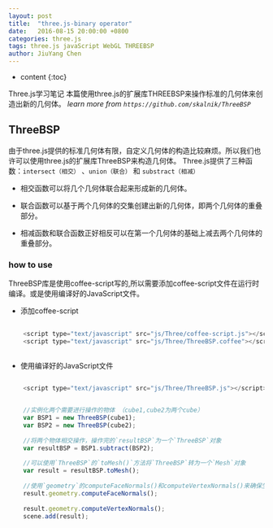 ```yaml
---
layout: post
title:  "three.js-binary operator"
date:   2016-08-15 20:00:00 +0800
categories: three.js
tags: three.js javaScript WebGL THREEBSP
author: JiuYang Chen
---
```


* content
{:toc}

Three.js学习笔记 本篇使用three.js的扩展库THREEBSP来操作标准的几何体来创造出新的几何体。
*learn more from `https://github.com/skalnik/ThreeBSP`*



## ThreeBSP

由于three.js提供的标准几何体有限，自定义几何体的构造比较麻烦。所以我们也许可以使用three.js的扩展库ThreeBSP来构造几何体。
Three.js提供了三种函数：`intersect（相交）` 、`union（联合）` 和 `substract（相减）`


* 相交函数可以将几个几何体联合起来形成新的几何体。

* 联合函数可以基于两个几何体的交集创建出新的几何体，即两个几何体的重叠部分。

* 相减函数和联合函数正好相反可以在第一个几何体的基础上减去两个几何体的重叠部分。

### how to use

ThreeBSP库是使用coffee-script写的,所以需要添加coffee-script文件在运行时编译。或是使用编译好的JavaScript文件。

* 添加coffee-script

```js
 
    <script type="text/javascript" src="js/Three/coffee-script.js"></script>  
    <script type="text/javascript" src="js/Three/ThreeBSP.coffee"></script>  
    
```

* 使用编译好的JavaScript文件

```js

	<script type="text/javascript" src="js/Three/ThreeBSP.js"></script>
		
```

```js
    //实例化两个需要进行操作的物体 （cube1,cube2为两个cube）
    var BSP1 = new ThreeBSP(cube1);
    var BSP2 = new ThreeBSP(cube2);
    
    //将两个物体相交操作，操作完的`resultBSP`为一个`ThreeBSP`对象
    var resultBSP = BSP1.subtract(BSP2);
    
    //可以使用`ThreeBSP`的`toMesh()`方法将`ThreeBSP`转为一个`Mesh`对象
    var result = resultBSP.toMesh();
    
    //使用`geometry`的computeFaceNormals()和computeVertexNormals()来确保生成的`Mesh`对象的所有面和顶点的法向量可以正确计算
    result.geometry.computeFaceNormals();
    
    result.geometry.computeVertexNormals();
    scene.add(result);
            
```

